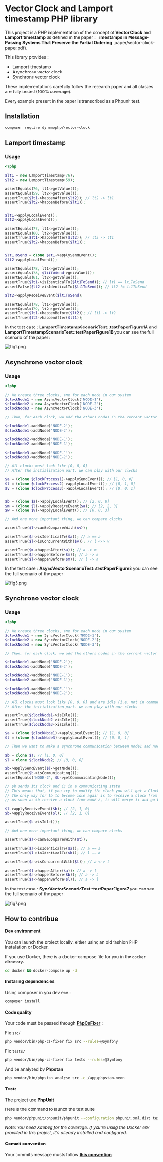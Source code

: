 # Vector Clock and Lamport timestamp PHP library


This project is a PHP implementation of the concept of **Vector Clock** and **Lamport timestamp** as defined in the paper : **Timestamps in Message-Passing Systems That Preserve the Partial Ordering** (paper/vector-clock-paper.pdf).

This library provides :
- Lamport timestamp
- Asynchrone vector clock
- Synchrone vector clock

These implementations carefully follow the research paper and all classes are fully tested (100% coverage).

Every example present in the paper is transcribed as a Phpunit test.

## Installation

```bash
composer require dynamophp/vector-clock
```

## Lamport timestamp

### Usage

```php
<?php

$lt1 = new LamportTimestamp(76);
$lt2 = new LamportTimestamp(59);

assertEquals(76, lt1->getValue());
assertEquals(59, lt2->getValue());
assertTrue($lt1->happenAfter($lt2)); // lt2 -> lt1
assertTrue($lt2->happenBefore($lt1));


$lt1->applyLocalEvent();
$lt2->applyLocalEvent();

assertEquals(77, lt1->getValue());
assertEquals(60, lt2->getValue());
assertTrue($lt1->happenAfter($lt2)); // lt2 -> lt1
assertTrue($lt2->happenBefore($lt1));


$lt1ToSend = clone $lt1->applySendEvent();
$lt2->applyLocalEvent();

assertEquals(78, lt1->getValue());
assertEquals(78, $lt1ToSend->getValue());
assertEquals(61, lt2->getValue());
assertTrue($lt1->isIdenticalTo($lt1ToSend)); // lt1 == lt1ToSend
assertFalse($lt2->isIdenticalTo($lt1ToSend)); // lt2 != lt1ToSend

$lt2->applyReceiveEvent($lt1ToSend);

assertEquals(78, lt1->getValue());
assertEquals(79, lt2->getValue());
assertTrue($lt1->happenBefore($lt2)); // lt1 -> lt2
assertTrue($lt2->happenAfter($lt1));

```

In the test case : **LamportTimestampScenarioTest::testPaperFigure1A** and **LamportTimestampScenarioTest::testPaperFigure1B** you can see the full scenario of the paper :

![fig1.png](paper/fig1.png)

## Asynchrone vector clock


### Usage

```php
<?php

// We create three clocks, one for each node in our system
$clockNode1 = new AsyncVectorClock('NODE-1');
$clockNode2 = new AsyncVectorClock('NODE-2');
$clockNode3 = new AsyncVectorClock('NODE-3');

// Then, for each clock, we add the others nodes in the current vector 

$clockNode1->addNode('NODE-2');
$clockNode1->addNode('NODE-3');

$clockNode2->addNode('NODE-1');
$clockNode2->addNode('NODE-3');

$clockNode3->addNode('NODE-1');
$clockNode3->addNode('NODE-2');

// All clocks must look like [0, 0, 0]
// After the initialization part, we can play with our clocks

$a = (clone $clockProcess1)->applySendEvent(); // [1, 0, 0]
$l = (clone $clockProcess2)->applyLocalEvent(); // [0, 1, 0]
$v = (clone $clockProcess3)->applyLocalEvent(); // [0, 0, 1]


$b = (clone $a)->applyLocalEvent(); // [2, 0, 0]
$m = (clone $l)->applyReceiveEvent($a); // [2, 2, 0]
$w = (clone $v)->applyLocalEvent(); // [0, 0, 3]

// And one more important thing, we can compare clocks

assertTrue($l->canBeComparedWith($v)); 

assertTrue($a->isIdenticalTo($a)); // a == a
assertTrue($l->isConcurrentWith($v)); // l <-> v

assertTrue($m->happenAfter($a)); // a -> m
assertTrue($a->happenBefore($m)); // a -> m
assertTrue($l->happenBefore($m)); // l -> m

```

In the test case : **AsyncVectorScenarioTest::testPaperFigure3** you can see the full scenario of the paper : 


![fig3.png](paper/fig3.png)


## Synchrone vector clock

### Usage

```php
<?php

// We create three clocks, one for each node in our system
$clockNode1 = new SyncVectorClock('NODE-1');
$clockNode2 = new SyncVectorClock('NODE-2');
$clockNode3 = new SyncVectorClock('NODE-3');

// Then, for each clock, we add the others nodes in the current vector 

$clockNode1->addNode('NODE-2');
$clockNode1->addNode('NODE-3');

$clockNode2->addNode('NODE-1');
$clockNode2->addNode('NODE-3');

$clockNode3->addNode('NODE-1');
$clockNode3->addNode('NODE-2');

// All clocks must look like [0, 0, 0] and are idle (i.e. not in communication with another node)
// After the initialization part, we can play with our clocks

assertTrue($clockNode1->isIdle());
assertTrue($clockNode2->isIdle());
assertTrue($clockNode3->isIdle());

$a = (clone $clockNode1)->applyLocalEvent(); // [1, 0, 0]
$t = (clone $clockNode3)->applyLocalEvent(); // [0, 0, 1]

// Then we want to make a synchrone communication between node1 and node2

$b = clone $a; // [1, 0, 0]
$l = clone $clockNode2; // [0, 0, 0]

$b->applySendEvent($l->getNode());
assertTrue($b->isCommunicating());
assertEquals('NODE-2', $b->getCommunicatingNode());

// $b sends its clock and is in a communicating state
// This means that, if you try to modify the clock you will get a ClockIsNotIdleException
// The only way for $b to become idle again is to receive a clock from NODE-2 (the current node is communicating with)
// As soon as $b receive a clock from NODE-2, it will merge it and go back to idle state and can be modified again

$l->applyReceiveEvent($b); // [2, 1, 0]
$b->applyReceiveEvent($l); // [2, 1, 0]

assertTrue($b->isIdle());

// And one more important thing, we can compare clocks

assertTrue($a->canBeComparedWith($t)); 

assertTrue($a->isIdenticalTo($a)); // a == a
assertTrue($l->isIdenticalTo($b)); // l == b

assertTrue($a->isConcurrentWith($t)); // a <-> t

assertTrue($l->happenAfter($a)); // a -> l
assertTrue($a->happenBefore($b)); // a -> b
assertTrue($a->happenBefore($l)); // a -> l

```

In the test case : **SyncVectorScenarioTest::testPaperFigure7** you can see the full scenario of the paper :


![fig7.png](paper/fig7.png)

## How to contribue

#### Dev environment
You can launch the project locally, either using an old fashion PHP installation or Docker. 

If you use Docker, there is a docker-compose file for you in the `docker` directory.

```bash
cd docker && docker-compose up -d
```

#### Installing dependencies

Using composer in you dev env :

```bash
composer install
```

#### Code quality

Your code must be passed through [**PhpCsFixer**](https://github.com/PHP-CS-Fixer/PHP-CS-Fixer) : 

Fix `src/`

```bash
php vendor/bin/php-cs-fixer fix src --rules=@Symfony
```

Fix `tests/`

```bash
php vendor/bin/php-cs-fixer fix tests --rules=@Symfony
```


And be analyzed by [**Phpstan**](https://phpstan.org/)

```bash
php vendor/bin/phpstan analyse src -c /app/phpstan.neon
```

#### Tests

The project use [**PhpUnit**](https://phpunit.de/index.html)

Here is the command to launch the test suite

```bash
php vendor/phpunit/phpunit/phpunit --configuration phpunit.xml.dist tests
```

*Note: You need Xdebug for the coverage. If you're using the Docker env provided in this project, it's already installed and configured.*


#### Commit convention

Your commits message musts follow [**this convention**](https://www.conventionalcommits.org/en/v1.0.0/)